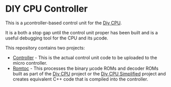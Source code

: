 # DIY CPU Controller

This is a μcontroller-based control unit for the [Diy CPU](https://github.com/skagra/diy-cpu-meta).   

It is a both a stop gap until the control unit proper has been built and is a useful debugging tool for the CPU and its μcode.

This repository contains two projects:

* [Controller](controller) - This is the actual control unit code to be uploaded to the micro controller.
* [Romtoc](romtoc) - This processes the binary μcode ROMs and decoder ROMs built as part of the [Diy CPU](https://github.com/skagra/diy-cpu) project or the [Diy CPU Simplified](https://github.com/skagra/diy-cpu-simplified) project and creates equivalent C++ code that is compiled into the controller.
